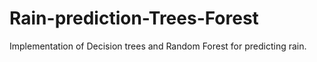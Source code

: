 # Rain-prediction-Trees-Forest
Implementation of Decision trees and Random Forest for predicting rain.
